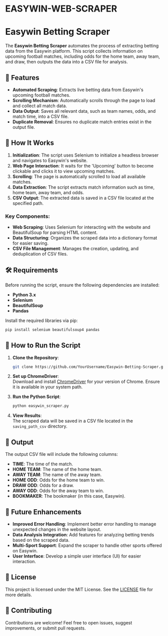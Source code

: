 # EASYWIN-WEB-SCRAPER
# Easywin Betting Scraper

The **Easywin Betting Scraper** automates the process of extracting betting data from the Easywin platform. This script collects information on upcoming football matches, including odds for the home team, away team, and draw, then outputs the data into a CSV file for analysis.

## 📌 Features

- **Automated Scraping**: Extracts live betting data from Easywin's upcoming football matches.
- **Scrolling Mechanism**: Automatically scrolls through the page to load and collect all match data.
- **Data Output**: Saves all relevant data, such as team names, odds, and match time, into a CSV file.
- **Duplicate Removal**: Ensures no duplicate match entries exist in the output file.

## 🚀 How It Works

1. **Initialization**: The script uses Selenium to initialize a headless browser and navigates to Easywin's website.
2. **Web Page Interaction**: It waits for the 'Upcoming' button to become clickable and clicks it to view upcoming matches.
3. **Scrolling**: The page is automatically scrolled to load all available matches.
4. **Data Extraction**: The script extracts match information such as time, home team, away team, and odds.
5. **CSV Output**: The extracted data is saved in a CSV file located at the specified path.

### Key Components:

- **Web Scraping**: Uses Selenium for interacting with the website and BeautifulSoup for parsing HTML content.
- **Data Structuring**: Organizes the scraped data into a dictionary format for easier saving.
- **CSV File Management**: Manages the creation, updating, and deduplication of CSV files.

## 🛠️ Requirements

Before running the script, ensure the following dependencies are installed:

- **Python 3.x**
- **Selenium**
- **BeautifulSoup**
- **Pandas**

Install the required libraries via pip:
```bash
pip install selenium beautifulsoup4 pandas
```

## 🏃 How to Run the Script

1. **Clone the Repository**:
   ```bash
   git clone https://github.com/YourUsername/Easywin-Betting-Scraper.git
   ```

2. **Set up ChromeDriver**:  
   Download and install [ChromeDriver](https://sites.google.com/a/chromium.org/chromedriver/) for your version of Chrome. Ensure it is available in your system path.

3. **Run the Python Script**:
   ```bash
   python easywin_scraper.py
   ```

4. **View Results**:  
   The scraped data will be saved in a CSV file located in the `saving_path_csv` directory.

## 📁 Output

The output CSV file will include the following columns:
- **TIME**: The time of the match.
- **HOME TEAM**: The name of the home team.
- **AWAY TEAM**: The name of the away team.
- **HOME ODD**: Odds for the home team to win.
- **DRAW ODD**: Odds for a draw.
- **AWAY ODD**: Odds for the away team to win.
- **BOOKMAKER**: The bookmaker (in this case, Easywin).

## 🔧 Future Enhancements

- **Improved Error Handling**: Implement better error handling to manage unexpected changes in the website layout.
- **Data Analysis Integration**: Add features for analyzing betting trends based on the scraped data.
- **Multi-Sport Support**: Expand the scraper to handle other sports offered on Easywin.
- **User Interface**: Develop a simple user interface (UI) for easier interaction.

## 📝 License

This project is licensed under the MIT License. See the [LICENSE](LICENSE) file for more details.

## 🤝 Contributing

Contributions are welcome! Feel free to open issues, suggest improvements, or submit pull requests.

